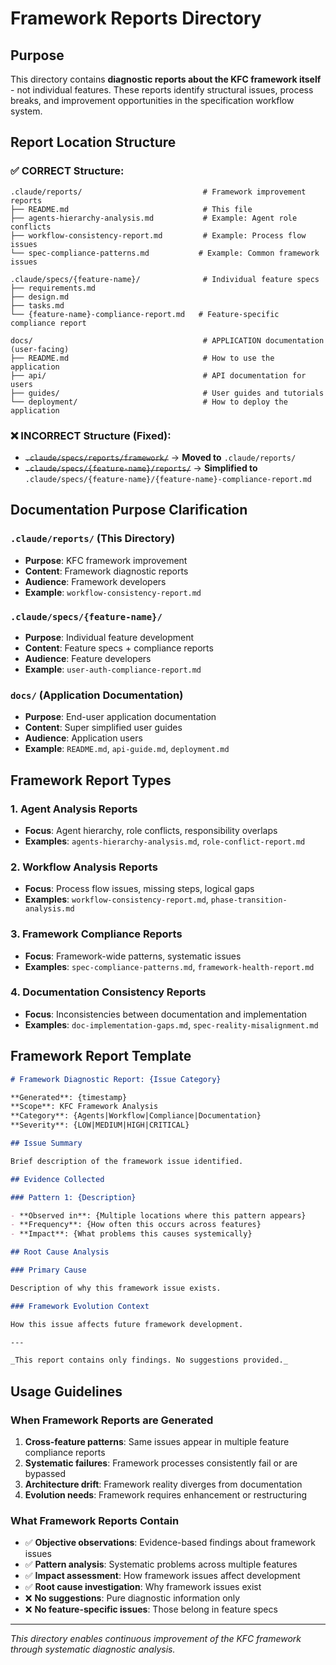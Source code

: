 # Framework Reports Directory

## Purpose

This directory contains **diagnostic reports about the KFC framework itself** - not individual features. These reports identify structural issues, process breaks, and improvement opportunities in the specification workflow system.

## Report Location Structure

### ✅ CORRECT Structure:

```
.claude/reports/                           # Framework improvement reports
├── README.md                              # This file
├── agents-hierarchy-analysis.md           # Example: Agent role conflicts
├── workflow-consistency-report.md         # Example: Process flow issues
└── spec-compliance-patterns.md           # Example: Common framework issues

.claude/specs/{feature-name}/              # Individual feature specs
├── requirements.md
├── design.md
├── tasks.md
└── {feature-name}-compliance-report.md   # Feature-specific compliance report

docs/                                      # APPLICATION documentation (user-facing)
├── README.md                              # How to use the application
├── api/                                   # API documentation for users
├── guides/                                # User guides and tutorials
└── deployment/                            # How to deploy the application
```

### ❌ INCORRECT Structure (Fixed):

- ~~`.claude/specs/reports/framework/`~~ → **Moved to** `.claude/reports/`
- ~~`.claude/specs/{feature-name}/reports/`~~ → **Simplified to** `.claude/specs/{feature-name}/{feature-name}-compliance-report.md`

## Documentation Purpose Clarification

### `.claude/reports/` (This Directory)

- **Purpose**: KFC framework improvement
- **Content**: Framework diagnostic reports
- **Audience**: Framework developers
- **Example**: `workflow-consistency-report.md`

### `.claude/specs/{feature-name}/`

- **Purpose**: Individual feature development
- **Content**: Feature specs + compliance reports
- **Audience**: Feature developers
- **Example**: `user-auth-compliance-report.md`

### `docs/` (Application Documentation)

- **Purpose**: End-user application documentation
- **Content**: Super simplified user guides
- **Audience**: Application users
- **Example**: `README.md`, `api-guide.md`, `deployment.md`

## Framework Report Types

### 1. **Agent Analysis Reports**

- **Focus**: Agent hierarchy, role conflicts, responsibility overlaps
- **Examples**: `agents-hierarchy-analysis.md`, `role-conflict-report.md`

### 2. **Workflow Analysis Reports**

- **Focus**: Process flow issues, missing steps, logical gaps
- **Examples**: `workflow-consistency-report.md`, `phase-transition-analysis.md`

### 3. **Framework Compliance Reports**

- **Focus**: Framework-wide patterns, systematic issues
- **Examples**: `spec-compliance-patterns.md`, `framework-health-report.md`

### 4. **Documentation Consistency Reports**

- **Focus**: Inconsistencies between documentation and implementation
- **Examples**: `doc-implementation-gaps.md`, `spec-reality-misalignment.md`

## Framework Report Template

```markdown
# Framework Diagnostic Report: {Issue Category}

**Generated**: {timestamp}
**Scope**: KFC Framework Analysis
**Category**: {Agents|Workflow|Compliance|Documentation}
**Severity**: {LOW|MEDIUM|HIGH|CRITICAL}

## Issue Summary

Brief description of the framework issue identified.

## Evidence Collected

### Pattern 1: {Description}

- **Observed in**: {Multiple locations where this pattern appears}
- **Frequency**: {How often this occurs across features}
- **Impact**: {What problems this causes systemically}

## Root Cause Analysis

### Primary Cause

Description of why this framework issue exists.

### Framework Evolution Context

How this issue affects future framework development.

---

_This report contains only findings. No suggestions provided._
```

## Usage Guidelines

### When Framework Reports are Generated

1. **Cross-feature patterns**: Same issues appear in multiple feature compliance reports
2. **Systematic failures**: Framework processes consistently fail or are bypassed
3. **Architecture drift**: Framework reality diverges from documentation
4. **Evolution needs**: Framework requires enhancement or restructuring

### What Framework Reports Contain

- ✅ **Objective observations**: Evidence-based findings about framework issues
- ✅ **Pattern analysis**: Systematic problems across multiple features
- ✅ **Impact assessment**: How framework issues affect development
- ✅ **Root cause investigation**: Why framework issues exist
- ❌ **No suggestions**: Pure diagnostic information only
- ❌ **No feature-specific issues**: Those belong in feature specs

---

_This directory enables continuous improvement of the KFC framework through systematic diagnostic analysis._
